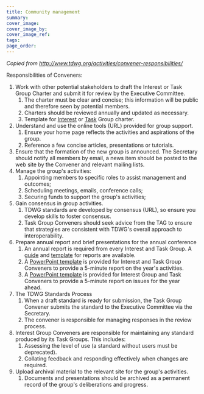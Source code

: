 ```yaml
---
title: Community management
summary: 
cover_image: 
cover_image_by: 
cover_image_ref: 
tags: 
page_order: 
---
```


_Copied from <http://www.tdwg.org/activities/convener-responsibilities/>_

Responsibilities of Conveners:

1. Work with other potential stakeholders to draft the Interest or Task Group Charter and submit it for review by the Executive Committee. 
    1. The charter must be clear and concise; this information will be public and therefore seen by potential members.
    2. Charters should be reviewed annually and updated as necessary.
    3. Template for [Interest](http://www.tdwg.org/activities/convener-responsibilities/fileadmin/documentation/doc_templates/TDWG_Interest_Group_Charter_Template_03.doc) or [Task](http://www.tdwg.org/activities/convener-responsibilities/fileadmin/documentation/doc_templates/TDWG_Task_Group_Charter_Template_03.doc) Group charter.
2. Understand and use the online tools (URL) provided for group support. 
    1. Ensure your home page reflects the activities and aspirations of the group. 
    2. Reference a few concise articles, presentations or tutorials. 
3. Ensure that the formation of the new group is announced. The Secretary should notify all members by email, a news item should be posted to the web site by the Convener and relevant mailing lists.
4. Manage the group's activities:
    1. Appointing members to specific roles to assist management and outcomes;
    2. Scheduling meetings, emails, conference calls;
    3. Securing funds to support the group's activities;
5. Gain consensus in group activities.
    1. TDWG standards are developed by consensus (URL), so ensure you develop skills to foster consensus.
    2. Task Group Conveners should seek advice from the TAG to ensure that strategies are consistent with TDWG's overall approach to interoperability.
6. Prepare annual report and brief presentations for the annual conference
    1. An annual report is required from every Interest and Task Group. A [guide](./guide-to-reporting/) and [template](http://old.tdwg.org/activities/convener-responsibilities/fileadmin/documentation/doc_templates/InterestTaskGroupAnnualReport-Template--COPYTHISDOC.docx) for reports are available. 
    2. A [PowerPoint template](http://old.tdwg.org/activities/convener-responsibilities/fileadmin/documentation/doc_templates/Template_Conveners_Opening_Report.ppt) is provided for Interest and Task Group Conveners to provide a 5-minute report on the year's activities. 
    3. A [PowerPoint template](http://old.tdwg.org/activities/convener-responsibilities/fileadmin/documentation/doc_templates/Template_Conveners_Closing_Report.ppt) is provided for Interest Group and Task Conveners to provide a 5-minute report on issues for the year ahead.
7. The TDWG Standards Process
    1. When a draft standard is ready for submission, the Task Group Convener submits the standard to the Executive Committee via the Secretary.
    2. The convener is responsible for managing responses in the review process.
8. Interest Group Conveners are responsible for maintaining any standard produced by its Task Groups. This includes: 
    1. Assessing the level of use (a standard without users must be deprecated).
    2. Collating feedback and responding effectively when changes are required. 
9. Upload archival material to the relevant site for the group's activities.
    1. Documents and presentations should be archived as a permanent record of the group's deliberations and progress.
